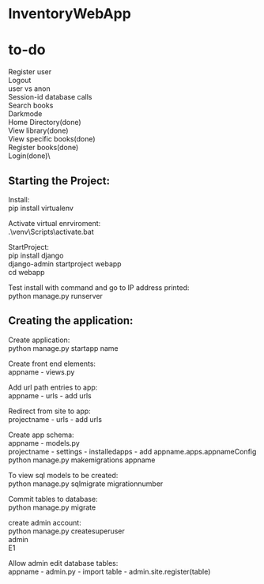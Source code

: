 # InventoryWebApp
# to-do
Register user\
Logout\
user vs anon\
Session-id database calls\
Search books\
Darkmode\
Home Directory(done)\
View library(done)\
View specific books(done)\
Register books(done)\
Login(done)\
## Starting the Project:
Install:\
pip install virtualenv

Activate virtual enrviroment:\
.\venv\Scripts\activate.bat

StartProject:\
pip install django\
django-admin startproject webapp\
cd webapp

Test install with command and go to IP address printed:\
python manage.py runserver

## Creating the application:
Create application:\
python manage.py startapp name

Create front end elements:\
appname - views.py

Add url path entries to app:\
appname - urls - add urls

Redirect from site to app:\
projectname - urls - add urls

Create app schema:\
appname - models.py\
projectname - settings - installedapps - add appname.apps.appnameConfig\
python manage.py makemigrations appname

To view sql models to be created:\
python manage.py sqlmigrate migrationnumber

Commit tables to database:\
python manage.py migrate

create admin account:\
python manage.py createsuperuser\
admin\
E1

Allow admin edit database tables:\
appname - admin.py - import table - admin.site.register(table)
